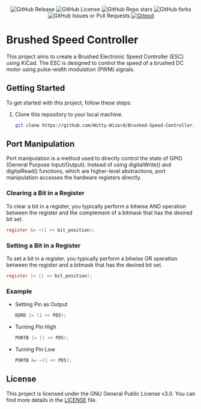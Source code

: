 <p align="center">
    <img src="https://img.shields.io/github/v/release/Witty-Wizard/Brushed-Speed-Controller" alt="GitHub Release">
    <img src="https://img.shields.io/github/license/Witty-Wizard/Brushed-Speed-Controller" alt="GitHub License">
    <img src="https://img.shields.io/github/stars/Witty-Wizard/Brushed-Speed-Controller?style=flat" alt="GitHub Repo stars">
    <img alt="GitHub forks" src="https://img.shields.io/github/forks/Witty-Wizard/Brushed-Speed-Controller?style=flat">
    <img alt="GitHub Issues or Pull Requests" src="https://img.shields.io/github/issues/Witty-Wizard/Brushed-Speed-Controller">
    <a href="https://gitpod.io/#https://github.com/Witty-Wizard/Brushed-Speed-Controller"><img src="https://img.shields.io/badge/Gitpod-ready--to--code-blue?style=flat&logo=gitpod" alt="Gitpod"></a>
</p>

# Brushed Speed Controller

This project aims to create a Brushed Electronic Speed Controller (ESC) using KiCad. The ESC is designed to control the speed of a brushed DC motor using pulse-width modulation (PWM) signals.

## Getting Started

To get started with this project, follow these steps:

1. Clone this repository to your local machine.
   ```bash
   git clone https://github.com/Witty-Wizard/Brushed-Speed-Controller.git
   ```

## Port Manipulation

Port manipulation is a method used to directly control the state of GPIO (General Purpose Input/Output). Instead of using digitalWrite() and digitalRead() functions, which are higher-level abstractions, port manipulation accesses the hardware registers directly.

### Clearing a Bit in a Register

To clear a bit in a register, you typically perform a bitwise AND operation between the register and the complement of a bitmask that has the desired bit set.

```c
register &= ~(1 << bit_position);
```

### Setting a Bit in a Register

To set a bit in a register, you typically perform a bitwise OR operation between the register and a bitmask that has the desired bit set.

```c
register |= (1 << bit_position);
```

### Example

- Setting Pin as Output

  ```C
  DDRD |= (1 << PD5);
  ```

- Turning Pin High

  ```c
  PORTB |= (1 << PD5);
  ```

- Turning Pin Low
  ```c
  PORTB &= ~(1 << PD5);
  ```

## License

This project is licensed under the GNU General Public License v3.0. You can find more details in the [LICENSE](LICENSE) file.
